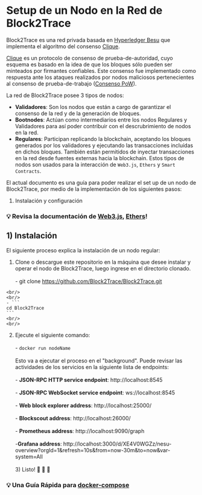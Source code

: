 # Setup de un Nodo en la Red de Block2Trace
Block2Trace es una red privada basada en [Hyperledger Besu](https://www.hyperledger.org/use/besu) que implementa el algoritmo del consenso [Clique](https://eips.ethereum.org/EIPS/eip-225).

[Clique](https://eips.ethereum.org/EIPS/eip-225) es un protocolo de consenso de prueba-de-autoridad, cuyo esquema es basado en la idea de que los bloques sólo pueden ser minteados por firmantes confiables. Este consenso fue implementado como respuesta ante los ataques realizados por nodos maliciosos pertenecientes al consenso de prueba-de-trabajo ([Consenso PoW](https://ethereum.org/en/developers/docs/consensus-mechanisms/pow/)).

La red de Block2Trace posee 3 tipos de nodos:
- **Validadores**: Son los nodos que están a cargo de garantizar el consenso de la red y de la generación de bloques.
- **Bootnodes**: Actúan como intermediarios entre los nodos Regulares y Validadores para así poder contribuir con el descrubrimiento de nodos en la red.
- **Regulares**: Participan replicando la blockchain, aceptando los bloques generados por los validadores y ejecutando las transacciones incluídas en dichos bloques. También están permitidos de inyectar transacciones en la red desde fuentes externas hacia la blockchain. Estos tipos de nodos son usados para la interacción de `Web3.js`, `Ethers` y `Smart Contracts`.

El actual documento es una guía para poder realizar el set up de un nodo de Block2Trace, por medio de la implementación de los siguientes pasos:
1. Instalación y configuración

### :bulb: Revisa la documentación de [Web3.js](https://web3js.readthedocs.io/en/v1.7.4/), [Ethers](https://docs.ethers.io/v5/)!

## 1) Instalación
El siguiente proceso explica la instalación de un nodo regular:
  1) Clone o descargue este repositorio en la máquina que desee instalar y operar el nodo de Block2Trace, luego ingrese en el directorio clonado.
    <br/>
    <br/>
    - 
      git clone https://github.com/Block2Trace/Block2Trace.git
    
    <br/>
    <br/>
    - ```
    cd Block2Trace
    ```
    <br/>
    <br/>
   2) Ejecute el siguiente comando:
     <br/>
     <br/>
     - ```
     docker run nodeName
     ```
     <br/>
     <br/>
     Esto va a ejecutar el proceso en el "background". Puede revisar las actividades de los servicios en la siguiente lista de endpoints:
     <br/>
     <br/>
     - **JSON-RPC HTTP service endpoint**: http://localhost:8545
     <br/>
     <br/>
     - **JSON-RPC WebSocket service endpoint**: ws://localhost:8545
     <br/>
     <br/>
     - **Web block explorer address**: http://localhost:25000/
     <br/>
     <br/>
     - **Blockscout address**: http://localhost:26000/
     <br/>
     <br/>
     - **Prometheus address**: http://localhost:9090/graph
     <br/>
     <br/>
     -**Grafana address**: http://localhost:3000/d/XE4V0WGZz/nesu-overview?orgId=1&refresh=10s&from=now-30m&to=now&var-system=All
     <br/>
     <br/>
    3) Listo! 🎊 🎉 🎈


### :bulb: Una Guía Rápida para [docker-compose](https://docs.docker.com/compose/)
